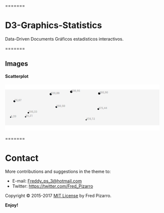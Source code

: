 
=======
# D3-Graphics-Statistics
Data-Driven Documents Gráficos estadisticos interactivos.

=======
## Images

#### Scatterplot
![Scatterplot](assets/imgs/scatterplot.png)

=======
# Contact
More contributions and suggestions in the theme to:

* E-mail:  Freddy_ps_3@hotmail.com
* Twitter: https://twitter.com/Fred_Pizarro

Copyright © 2015-2017 [MIT License](https://github.com/ProjectsZ/D3-Graphics-Statistics/blob/master/LICENSE/) by Fred Pizarro. 

**Enjoy!**

